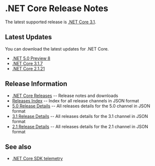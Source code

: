 # .NET Core Release Notes

The latest supported release is [.NET Core 3.1](3.1).

## Latest Updates

You can download the latest updates for .NET Core.

* [.NET 5.0 Preview 8](5.0/preview/5.0.0-preview.8.md)
* [.NET Core 3.1.7](3.1/3.1.7/3.1.7.md)
* [.NET Core 2.1.21](2.1/2.1.21/2.1.21.md)



## Release Information

* [.NET Core Releases](download-archive.md) -- Release notes and downloads
* [Releases Index][releases-index.json] -- Index for all release channels in JSON format
* [5.0 Release Details][5.0-releases.json] -- All releases details for the 5.0 channel in JSON format
* [3.1 Release Details][3.1-releases.json] -- All releases details for the 3.1 channel in JSON format
* [2.1 Release Details][2.1-releases.json] -- All releases details for the 2.1 channel in JSON format

## See also

* [.NET Core SDK telemetry](https://docs.microsoft.com/dotnet/core/tools/telemetry)

[releases-index.json]: https://dotnetcli.blob.core.windows.net/dotnet/release-metadata/releases-index.json
[5.0-releases.json]: https://dotnetcli.blob.core.windows.net/dotnet/release-metadata/5.0/releases.json
[3.1-releases.json]: https://dotnetcli.blob.core.windows.net/dotnet/release-metadata/3.1/releases.json
[2.1-releases.json]: https://dotnetcli.blob.core.windows.net/dotnet/release-metadata/2.1/releases.json
